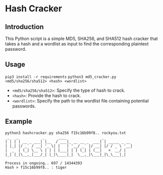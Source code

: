 # Hash Cracker

## Introduction
This Python script is a simple MD5, SHA256, and SHA512 hash cracker that takes a hash and a wordlist as input to find the corresponding plaintext password.

## Usage
`pip3 install -r requirements`
`python3 md5_cracker.py <md5/sha256/sha512> <hash> <wordlist>`
- `<md5/sha256/sha512>`: Specify the type of hash to crack.
- `<hash>`: Provide the hash to crack.
- `<wordlist>`: Specify the path to the wordlist file containing potential passwords.

## Example
```
python3 hashcracker.py sha256 f15c16b99f8.. rockyou.txt
 _   _           _      ____                _             
| | | | __ _ ___| |__  / ___|_ __ __ _  ___| | _____ _ __ 
| |_| |/ _` / __| '_ \| |   | '__/ _` |/ __| |/ / _ \ '__|
|  _  | (_| \__ \ | | | |___| | | (_| | (__|   <  __/ |   
|_| |_|\__,_|___/_| |_|\____|_|  \__,_|\___|_|\_\___|_|   

Process in ongoing.. 697 / 14344393
Hash > f15c16b99f8.. : tiger
```
